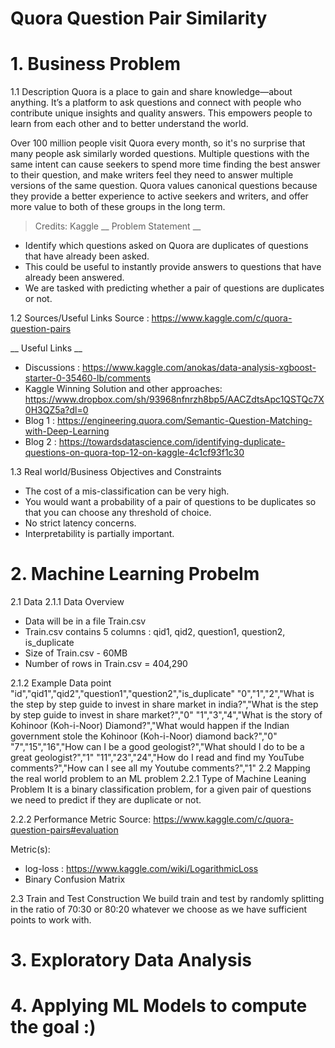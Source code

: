 # Quora Question Pair Similarity
# 1. Business Problem
1.1 Description
Quora is a place to gain and share knowledge—about anything. It’s a platform to ask questions and connect with people who contribute unique insights and quality answers. This empowers people to learn from each other and to better understand the world.

Over 100 million people visit Quora every month, so it's no surprise that many people ask similarly worded questions. Multiple questions with the same intent can cause seekers to spend more time finding the best answer to their question, and make writers feel they need to answer multiple versions of the same question. Quora values canonical questions because they provide a better experience to active seekers and writers, and offer more value to both of these groups in the long term.


> Credits: Kaggle
__ Problem Statement __

 - Identify which questions asked on Quora are duplicates of questions that have already been asked.
 - This could be useful to instantly provide answers to questions that have already been answered.
 - We are tasked with predicting whether a pair of questions are duplicates or not.

1.2 Sources/Useful Links
Source : https://www.kaggle.com/c/quora-question-pairs 

__ Useful Links __
 - Discussions : https://www.kaggle.com/anokas/data-analysis-xgboost-starter-0-35460-lb/comments
 - Kaggle Winning Solution and other approaches: https://www.dropbox.com/sh/93968nfnrzh8bp5/AACZdtsApc1QSTQc7X0H3QZ5a?dl=0
 - Blog 1 : https://engineering.quora.com/Semantic-Question-Matching-with-Deep-Learning
 - Blog 2 : https://towardsdatascience.com/identifying-duplicate-questions-on-quora-top-12-on-kaggle-4c1cf93f1c30
 
1.3 Real world/Business Objectives and Constraints
 - The cost of a mis-classification can be very high.
 - You would want a probability of a pair of questions to be duplicates so that you can choose any threshold of choice.
 - No strict latency concerns.
 - Interpretability is partially important.
 
# 2. Machine Learning Probelm
2.1 Data
2.1.1 Data Overview
- Data will be in a file Train.csv 
- Train.csv contains 5 columns : qid1, qid2, question1, question2, is_duplicate 
- Size of Train.csv - 60MB 
- Number of rows in Train.csv = 404,290

2.1.2 Example Data point
"id","qid1","qid2","question1","question2","is_duplicate"
"0","1","2","What is the step by step guide to invest in share market in india?","What is the step by step guide to invest in share market?","0"
"1","3","4","What is the story of Kohinoor (Koh-i-Noor) Diamond?","What would happen if the Indian government stole the Kohinoor (Koh-i-Noor) diamond back?","0"
"7","15","16","How can I be a good geologist?","What should I do to be a great geologist?","1"
"11","23","24","How do I read and find my YouTube comments?","How can I see all my Youtube comments?","1"
2.2 Mapping the real world problem to an ML problem
2.2.1 Type of Machine Leaning Problem
It is a binary classification problem, for a given pair of questions we need to predict if they are duplicate or not.

2.2.2 Performance Metric
Source: https://www.kaggle.com/c/quora-question-pairs#evaluation

Metric(s):

 - log-loss : https://www.kaggle.com/wiki/LogarithmicLoss
 - Binary Confusion Matrix
 
2.3 Train and Test Construction
  We build train and test by randomly splitting in the ratio of 70:30 or 80:20 whatever we choose as we have sufficient points to work     with.
  
# 3. Exploratory Data Analysis

# 4. Applying ML Models to compute the goal :)
